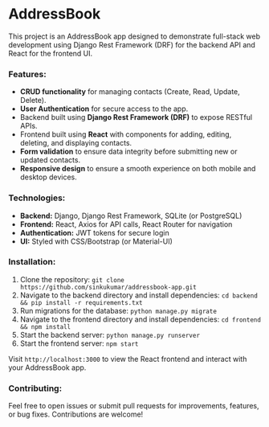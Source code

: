 # AddressBook
This project is an AddressBook app designed to demonstrate full-stack web development using Django Rest Framework (DRF) for the backend API and React for the frontend UI.

### Features:
- **CRUD functionality** for managing contacts (Create, Read, Update, Delete).
- **User Authentication** for secure access to the app.
- Backend built using **Django Rest Framework (DRF)** to expose RESTful APIs.
- Frontend built using **React** with components for adding, editing, deleting, and displaying contacts.
- **Form validation** to ensure data integrity before submitting new or updated contacts.
- **Responsive design** to ensure a smooth experience on both mobile and desktop devices.

### Technologies:
- **Backend:** Django, Django Rest Framework, SQLite (or PostgreSQL)
- **Frontend:** React, Axios for API calls, React Router for navigation
- **Authentication:** JWT tokens for secure login
- **UI:** Styled with CSS/Bootstrap (or Material-UI)

### Installation:
1. Clone the repository: `git clone https://github.com/sinkukumar/addressbook-app.git`
2. Navigate to the backend directory and install dependencies: `cd backend && pip install -r requirements.txt`
3. Run migrations for the database: `python manage.py migrate`
4. Navigate to the frontend directory and install dependencies: `cd frontend && npm install`
5. Start the backend server: `python manage.py runserver`
6. Start the frontend server: `npm start`
   
Visit `http://localhost:3000` to view the React frontend and interact with your AddressBook app.

### Contributing:
Feel free to open issues or submit pull requests for improvements, features, or bug fixes. Contributions are welcome! 
